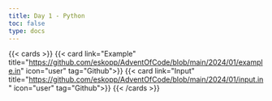 ```yaml
---
title: Day 1 - Python
toc: false
type: docs
---
```



{{< cards >}}
{{< card link="Example" title="https://github.com/eskopp/AdventOfCode/blob/main/2024/01/example.in" icon="user" tag="Github">}}
{{< card link="Input" title="https://github.com/eskopp/AdventOfCode/blob/main/2024/01/input.in" icon="user" tag="Github">}}
{{< /cards >}}
